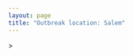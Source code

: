```yaml
---
layout: page
title: "Outbreak location: Salem"
---
```

<div id="mapid">
<script src="https://buda-magenta.github.io/hazard_map/load_map.js"></script>
><script>
var marker_outbreak = L.marker([11.664300, 78.146000],{"autoPan": true}).addTo(map); marker_outbreak.bindTooltip("Salem").openTooltip();

var circle_1 = L.circle([12.979120, 77.591300], {"pane": "markerPane", "color": "red", "fill": true, "fillOpacity": 0.2, "fillRule": "evenodd", "lineCap": "round", "lineJoin": "round", "opacity": 1.0, "radius": 278668, "stroke": true, "weight": 2}).addTo(map);
circle_1.bindTooltip("Bangalore<br>rank: 1<br>hazard index: 0.069667")

var circle_2 = L.circle([11.001812, 76.962842], {"pane": "markerPane", "color": "red", "fill": true, "fillOpacity": 0.2, "fillRule": "evenodd", "lineCap": "round", "lineJoin": "round", "opacity": 1.0, "radius": 207387, "stroke": true, "weight": 2}).addTo(map);
circle_2.bindTooltip("Coimbatore<br>rank: 2<br>hazard index: 0.051847")

var circle_3 = L.circle([11.369204, 77.676627], {"pane": "markerPane", "color": "red", "fill": true, "fillOpacity": 0.2, "fillRule": "evenodd", "lineCap": "round", "lineJoin": "round", "opacity": 1.0, "radius": 179920, "stroke": true, "weight": 2}).addTo(map);
circle_3.bindTooltip("Erode<br>rank: 3<br>hazard index: 0.044980")

var circle_4 = L.circle([13.083694, 80.270186], {"pane": "markerPane", "color": "red", "fill": true, "fillOpacity": 0.2, "fillRule": "evenodd", "lineCap": "round", "lineJoin": "round", "opacity": 1.0, "radius": 136842, "stroke": true, "weight": 2}).addTo(map);
circle_4.bindTooltip("Chennai<br>rank: 4<br>hazard index: 0.034211")

var circle_5 = L.circle([11.101781, 77.345192], {"pane": "markerPane", "color": "red", "fill": true, "fillOpacity": 0.2, "fillRule": "evenodd", "lineCap": "round", "lineJoin": "round", "opacity": 1.0, "radius": 93224, "stroke": true, "weight": 2}).addTo(map);
circle_5.bindTooltip("Tiruppur<br>rank: 5<br>hazard index: 0.023306")

var circle_6 = L.circle([9.926115, 78.114098], {"pane": "markerPane", "color": "red", "fill": true, "fillOpacity": 0.2, "fillRule": "evenodd", "lineCap": "round", "lineJoin": "round", "opacity": 1.0, "radius": 69519, "stroke": true, "weight": 2}).addTo(map);
circle_6.bindTooltip("Madurai<br>rank: 6<br>hazard index: 0.017380")

var circle_7 = L.circle([10.915649, 79.806949], {"pane": "markerPane", "color": "red", "fill": true, "fillOpacity": 0.2, "fillRule": "evenodd", "lineCap": "round", "lineJoin": "round", "opacity": 1.0, "radius": 64403, "stroke": true, "weight": 2}).addTo(map);
circle_7.bindTooltip("Pondicherry<br>rank: 7<br>hazard index: 0.016101")

var circle_8 = L.circle([10.330330, 78.067398], {"pane": "markerPane", "color": "red", "fill": true, "fillOpacity": 0.2, "fillRule": "evenodd", "lineCap": "round", "lineJoin": "round", "opacity": 1.0, "radius": 40868, "stroke": true, "weight": 2}).addTo(map);
circle_8.bindTooltip("Dindigul<br>rank: 8<br>hazard index: 0.010217")

var circle_9 = L.circle([10.804973, 78.687030], {"pane": "markerPane", "color": "red", "fill": true, "fillOpacity": 0.2, "fillRule": "evenodd", "lineCap": "round", "lineJoin": "round", "opacity": 1.0, "radius": 39149, "stroke": true, "weight": 2}).addTo(map);
circle_9.bindTooltip("Tiruchirappalli<br>rank: 9<br>hazard index: 0.009787")

var circle_10 = L.circle([8.576971, 77.050125], {"pane": "markerPane", "color": "red", "fill": true, "fillOpacity": 0.2, "fillRule": "evenodd", "lineCap": "round", "lineJoin": "round", "opacity": 1.0, "radius": 31682, "stroke": true, "weight": 2}).addTo(map);
circle_10.bindTooltip("Thiruvananthapuram<br>rank: 10<br>hazard index: 0.007921")

var circle_11 = L.circle([10.786027, 79.138150], {"pane": "markerPane", "color": "red", "fill": true, "fillOpacity": 0.2, "fillRule": "evenodd", "lineCap": "round", "lineJoin": "round", "opacity": 1.0, "radius": 28580, "stroke": true, "weight": 2}).addTo(map);
circle_11.bindTooltip("Thanjavur<br>rank: 11<br>hazard index: 0.007145")

var circle_12 = L.circle([11.715950, 79.767053], {"pane": "markerPane", "color": "red", "fill": true, "fillOpacity": 0.2, "fillRule": "evenodd", "lineCap": "round", "lineJoin": "round", "opacity": 1.0, "radius": 25623, "stroke": true, "weight": 2}).addTo(map);
circle_12.bindTooltip("Cuddalore Port<br>rank: 12<br>hazard index: 0.006406")

var circle_13 = L.circle([10.525626, 76.213254], {"pane": "markerPane", "color": "red", "fill": true, "fillOpacity": 0.2, "fillRule": "evenodd", "lineCap": "round", "lineJoin": "round", "opacity": 1.0, "radius": 25052, "stroke": true, "weight": 2}).addTo(map);
circle_13.bindTooltip("Thrissur<br>rank: 13<br>hazard index: 0.006263")

var circle_14 = L.circle([10.787898, 76.474087], {"pane": "markerPane", "color": "red", "fill": true, "fillOpacity": 0.2, "fillRule": "evenodd", "lineCap": "round", "lineJoin": "round", "opacity": 1.0, "radius": 23432, "stroke": true, "weight": 2}).addTo(map);
circle_14.bindTooltip("Palakkad<br>rank: 14<br>hazard index: 0.005858")

var circle_15 = L.circle([12.305183, 76.655361], {"pane": "markerPane", "color": "red", "fill": true, "fillOpacity": 0.2, "fillRule": "evenodd", "lineCap": "round", "lineJoin": "round", "opacity": 1.0, "radius": 19985, "stroke": true, "weight": 2}).addTo(map);
circle_15.bindTooltip("Mysore<br>rank: 15<br>hazard index: 0.004996")

var circle_16 = L.circle([10.346837, 78.654771], {"pane": "markerPane", "color": "red", "fill": true, "fillOpacity": 0.2, "fillRule": "evenodd", "lineCap": "round", "lineJoin": "round", "opacity": 1.0, "radius": 18363, "stroke": true, "weight": 2}).addTo(map);
circle_16.bindTooltip("Neiveli<br>rank: 16<br>hazard index: 0.004591")

var circle_17 = L.circle([10.964555, 79.371730], {"pane": "markerPane", "color": "red", "fill": true, "fillOpacity": 0.2, "fillRule": "evenodd", "lineCap": "round", "lineJoin": "round", "opacity": 1.0, "radius": 17200, "stroke": true, "weight": 2}).addTo(map);
circle_17.bindTooltip("Kumbakonam<br>rank: 17<br>hazard index: 0.004300")

var circle_18 = L.circle([8.887951, 76.595501], {"pane": "markerPane", "color": "red", "fill": true, "fillOpacity": 0.2, "fillRule": "evenodd", "lineCap": "round", "lineJoin": "round", "opacity": 1.0, "radius": 14979, "stroke": true, "weight": 2}).addTo(map);
circle_18.bindTooltip("Kollam<br>rank: 18<br>hazard index: 0.003745")

var circle_19 = L.circle([10.500000, 78.833333], {"pane": "markerPane", "color": "red", "fill": true, "fillOpacity": 0.2, "fillRule": "evenodd", "lineCap": "round", "lineJoin": "round", "opacity": 1.0, "radius": 10895, "stroke": true, "weight": 2}).addTo(map);
circle_19.bindTooltip("Pudukkottai<br>rank: 19<br>hazard index: 0.002724")

var circle_20 = L.circle([10.805628, 79.824660], {"pane": "markerPane", "color": "red", "fill": true, "fillOpacity": 0.2, "fillRule": "evenodd", "lineCap": "round", "lineJoin": "round", "opacity": 1.0, "radius": 10707, "stroke": true, "weight": 2}).addTo(map);
circle_20.bindTooltip("Nagapattinam<br>rank: 20<br>hazard index: 0.002677")

var circle_21 = L.circle([13.631637, 79.423171], {"pane": "markerPane", "color": "red", "fill": true, "fillOpacity": 0.2, "fillRule": "evenodd", "lineCap": "round", "lineJoin": "round", "opacity": 1.0, "radius": 9308, "stroke": true, "weight": 2}).addTo(map);
circle_21.bindTooltip("Tirupati<br>rank: 21<br>hazard index: 0.002327")

var circle_22 = L.circle([8.701220, 77.579269], {"pane": "markerPane", "color": "red", "fill": true, "fillOpacity": 0.2, "fillRule": "evenodd", "lineCap": "round", "lineJoin": "round", "opacity": 1.0, "radius": 9302, "stroke": true, "weight": 2}).addTo(map);
circle_22.bindTooltip("Tirunelveli<br>rank: 22<br>hazard index: 0.002326")

var circle_23 = L.circle([10.044512, 78.743363], {"pane": "markerPane", "color": "red", "fill": true, "fillOpacity": 0.2, "fillRule": "evenodd", "lineCap": "round", "lineJoin": "round", "opacity": 1.0, "radius": 9116, "stroke": true, "weight": 2}).addTo(map);
circle_23.bindTooltip("Karaikkudi<br>rank: 23<br>hazard index: 0.002279")

var circle_24 = L.circle([13.160105, 79.155551], {"pane": "markerPane", "color": "red", "fill": true, "fillOpacity": 0.2, "fillRule": "evenodd", "lineCap": "round", "lineJoin": "round", "opacity": 1.0, "radius": 8939, "stroke": true, "weight": 2}).addTo(map);
circle_24.bindTooltip("Chittoor<br>rank: 24<br>hazard index: 0.002235")

var circle_25 = L.circle([11.258608, 75.778874], {"pane": "markerPane", "color": "red", "fill": true, "fillOpacity": 0.2, "fillRule": "evenodd", "lineCap": "round", "lineJoin": "round", "opacity": 1.0, "radius": 8756, "stroke": true, "weight": 2}).addTo(map);
circle_25.bindTooltip("Kozhikode<br>rank: 25<br>hazard index: 0.002189")

var circle_26 = L.circle([13.340077, 77.100621], {"pane": "markerPane", "color": "red", "fill": true, "fillOpacity": 0.2, "fillRule": "evenodd", "lineCap": "round", "lineJoin": "round", "opacity": 1.0, "radius": 7120, "stroke": true, "weight": 2}).addTo(map);
circle_26.bindTooltip("Tumkur<br>rank: 26<br>hazard index: 0.001780")

var circle_27 = L.circle([12.869810, 74.843008], {"pane": "markerPane", "color": "red", "fill": true, "fillOpacity": 0.2, "fillRule": "evenodd", "lineCap": "round", "lineJoin": "round", "opacity": 1.0, "radius": 6539, "stroke": true, "weight": 2}).addTo(map);
circle_27.bindTooltip("Mangalore<br>rank: 27<br>hazard index: 0.001635")

var circle_28 = L.circle([17.388786, 78.461065], {"pane": "markerPane", "color": "red", "fill": true, "fillOpacity": 0.2, "fillRule": "evenodd", "lineCap": "round", "lineJoin": "round", "opacity": 1.0, "radius": 6111, "stroke": true, "weight": 2}).addTo(map);
circle_28.bindTooltip("Hyderabad<br>rank: 28<br>hazard index: 0.001528")

var circle_29 = L.circle([8.188047, 77.429049], {"pane": "markerPane", "color": "red", "fill": true, "fillOpacity": 0.2, "fillRule": "evenodd", "lineCap": "round", "lineJoin": "round", "opacity": 1.0, "radius": 5768, "stroke": true, "weight": 2}).addTo(map);
circle_29.bindTooltip("Nagercoil<br>rank: 29<br>hazard index: 0.001442")

var circle_30 = L.circle([28.651718, 77.221939], {"pane": "markerPane", "color": "red", "fill": true, "fillOpacity": 0.2, "fillRule": "evenodd", "lineCap": "round", "lineJoin": "round", "opacity": 1.0, "radius": 5693, "stroke": true, "weight": 2}).addTo(map);
circle_30.bindTooltip("Delhi<br>rank: 30<br>hazard index: 0.001423")

var circle_31 = L.circle([12.732884, 77.830948], {"pane": "markerPane", "color": "red", "fill": true, "fillOpacity": 0.2, "fillRule": "evenodd", "lineCap": "round", "lineJoin": "round", "opacity": 1.0, "radius": 5335, "stroke": true, "weight": 2}).addTo(map);
circle_31.bindTooltip("Hosur<br>rank: 31<br>hazard index: 0.001334")

var circle_32 = L.circle([12.955100, 78.269900], {"pane": "markerPane", "color": "red", "fill": true, "fillOpacity": 0.2, "fillRule": "evenodd", "lineCap": "round", "lineJoin": "round", "opacity": 1.0, "radius": 5255, "stroke": true, "weight": 2}).addTo(map);
circle_32.bindTooltip("Robertson Pet<br>rank: 32<br>hazard index: 0.001314")

var circle_33 = L.circle([9.500665, 76.412414], {"pane": "markerPane", "color": "red", "fill": true, "fillOpacity": 0.2, "fillRule": "evenodd", "lineCap": "round", "lineJoin": "round", "opacity": 1.0, "radius": 5117, "stroke": true, "weight": 2}).addTo(map);
circle_33.bindTooltip("Alappuzha<br>rank: 33<br>hazard index: 0.001279")

var circle_34 = L.circle([12.794811, 79.000641], {"pane": "markerPane", "color": "red", "fill": true, "fillOpacity": 0.2, "fillRule": "evenodd", "lineCap": "round", "lineJoin": "round", "opacity": 1.0, "radius": 4796, "stroke": true, "weight": 2}).addTo(map);
circle_34.bindTooltip("Vellore<br>rank: 34<br>hazard index: 0.001199")

var circle_35 = L.circle([13.137000, 78.133961], {"pane": "markerPane", "color": "red", "fill": true, "fillOpacity": 0.2, "fillRule": "evenodd", "lineCap": "round", "lineJoin": "round", "opacity": 1.0, "radius": 4747, "stroke": true, "weight": 2}).addTo(map);
circle_35.bindTooltip("Kolar<br>rank: 35<br>hazard index: 0.001187")

var circle_36 = L.circle([19.075990, 72.877393], {"pane": "markerPane", "color": "red", "fill": true, "fillOpacity": 0.2, "fillRule": "evenodd", "lineCap": "round", "lineJoin": "round", "opacity": 1.0, "radius": 4714, "stroke": true, "weight": 2}).addTo(map);
circle_36.bindTooltip("Mumbai<br>rank: 36<br>hazard index: 0.001179")

var circle_37 = L.circle([12.523889, 76.896196], {"pane": "markerPane", "color": "red", "fill": true, "fillOpacity": 0.2, "fillRule": "evenodd", "lineCap": "round", "lineJoin": "round", "opacity": 1.0, "radius": 4532, "stroke": true, "weight": 2}).addTo(map);
circle_37.bindTooltip("Mandya<br>rank: 37<br>hazard index: 0.001133")

var circle_38 = L.circle([12.792907, 78.699917], {"pane": "markerPane", "color": "red", "fill": true, "fillOpacity": 0.2, "fillRule": "evenodd", "lineCap": "round", "lineJoin": "round", "opacity": 1.0, "radius": 3527, "stroke": true, "weight": 2}).addTo(map);
circle_38.bindTooltip("Ambur<br>rank: 38<br>hazard index: 0.000882")

var circle_39 = L.circle([12.227213, 79.070156], {"pane": "markerPane", "color": "red", "fill": true, "fillOpacity": 0.2, "fillRule": "evenodd", "lineCap": "round", "lineJoin": "round", "opacity": 1.0, "radius": 3287, "stroke": true, "weight": 2}).addTo(map);
circle_39.bindTooltip("Tiruvannamalai<br>rank: 39<br>hazard index: 0.000822")

var circle_40 = L.circle([8.805260, 78.145274], {"pane": "markerPane", "color": "red", "fill": true, "fillOpacity": 0.2, "fillRule": "evenodd", "lineCap": "round", "lineJoin": "round", "opacity": 1.0, "radius": 3154, "stroke": true, "weight": 2}).addTo(map);
circle_40.bindTooltip("Thoothukudi<br>rank: 40<br>hazard index: 0.000789")

var circle_41 = L.circle([17.723128, 83.301284], {"pane": "markerPane", "color": "red", "fill": true, "fillOpacity": 0.2, "fillRule": "evenodd", "lineCap": "round", "lineJoin": "round", "opacity": 1.0, "radius": 3121, "stroke": true, "weight": 2}).addTo(map);
circle_41.bindTooltip("Visakhapatnam<br>rank: 41<br>hazard index: 0.000780")

var circle_42 = L.circle([22.541418, 88.357691], {"pane": "markerPane", "color": "red", "fill": true, "fillOpacity": 0.2, "fillRule": "evenodd", "lineCap": "round", "lineJoin": "round", "opacity": 1.0, "radius": 2824, "stroke": true, "weight": 2}).addTo(map);
circle_42.bindTooltip("Kolkata<br>rank: 42<br>hazard index: 0.000706")

var circle_43 = L.circle([16.508759, 80.618510], {"pane": "markerPane", "color": "red", "fill": true, "fillOpacity": 0.2, "fillRule": "evenodd", "lineCap": "round", "lineJoin": "round", "opacity": 1.0, "radius": 2750, "stroke": true, "weight": 2}).addTo(map);
circle_43.bindTooltip("Vijayawada<br>rank: 43<br>hazard index: 0.000688")

var circle_44 = L.circle([9.403158, 77.518264], {"pane": "markerPane", "color": "red", "fill": true, "fillOpacity": 0.2, "fillRule": "evenodd", "lineCap": "round", "lineJoin": "round", "opacity": 1.0, "radius": 2336, "stroke": true, "weight": 2}).addTo(map);
circle_44.bindTooltip("Rajapalayam<br>rank: 44<br>hazard index: 0.000584")

var circle_45 = L.circle([9.931308, 76.267414], {"pane": "markerPane", "color": "red", "fill": true, "fillOpacity": 0.2, "fillRule": "evenodd", "lineCap": "round", "lineJoin": "round", "opacity": 1.0, "radius": 2298, "stroke": true, "weight": 2}).addTo(map);
circle_45.bindTooltip("Kochi<br>rank: 45<br>hazard index: 0.000575")

var circle_46 = L.circle([18.521428, 73.854454], {"pane": "markerPane", "color": "red", "fill": true, "fillOpacity": 0.2, "fillRule": "evenodd", "lineCap": "round", "lineJoin": "round", "opacity": 1.0, "radius": 2206, "stroke": true, "weight": 2}).addTo(map);
circle_46.bindTooltip("Pune<br>rank: 46<br>hazard index: 0.000552")

var circle_47 = L.circle([13.125476, 80.094090], {"pane": "markerPane", "color": "red", "fill": true, "fillOpacity": 0.2, "fillRule": "evenodd", "lineCap": "round", "lineJoin": "round", "opacity": 1.0, "radius": 1954, "stroke": true, "weight": 2}).addTo(map);
circle_47.bindTooltip("Avadi<br>rank: 47<br>hazard index: 0.000489")

var circle_48 = L.circle([13.156387, 80.300528], {"pane": "markerPane", "color": "red", "fill": true, "fillOpacity": 0.2, "fillRule": "evenodd", "lineCap": "round", "lineJoin": "round", "opacity": 1.0, "radius": 1864, "stroke": true, "weight": 2}).addTo(map);
circle_48.bindTooltip("Tiruvottiyur<br>rank: 48<br>hazard index: 0.000466")

var circle_49 = L.circle([21.149813, 79.082056], {"pane": "markerPane", "color": "red", "fill": true, "fillOpacity": 0.2, "fillRule": "evenodd", "lineCap": "round", "lineJoin": "round", "opacity": 1.0, "radius": 1839, "stroke": true, "weight": 2}).addTo(map);
circle_49.bindTooltip("Nagpur<br>rank: 49<br>hazard index: 0.000460")

var circle_50 = L.circle([13.007082, 76.099270], {"pane": "markerPane", "color": "red", "fill": true, "fillOpacity": 0.2, "fillRule": "evenodd", "lineCap": "round", "lineJoin": "round", "opacity": 1.0, "radius": 1633, "stroke": true, "weight": 2}).addTo(map);
circle_50.bindTooltip("Hassan<br>rank: 50<br>hazard index: 0.000408")

var circle_51 = L.circle([14.466127, 75.920636], {"pane": "markerPane", "color": "red", "fill": true, "fillOpacity": 0.2, "fillRule": "evenodd", "lineCap": "round", "lineJoin": "round", "opacity": 1.0, "radius": 1633, "stroke": true, "weight": 2}).addTo(map);
circle_51.bindTooltip("Davanagere<br>rank: 51<br>hazard index: 0.000408")

var circle_52 = L.circle([13.932609, 75.574978], {"pane": "markerPane", "color": "red", "fill": true, "fillOpacity": 0.2, "fillRule": "evenodd", "lineCap": "round", "lineJoin": "round", "opacity": 1.0, "radius": 1502, "stroke": true, "weight": 2}).addTo(map);
circle_52.bindTooltip("Shimoga<br>rank: 52<br>hazard index: 0.000376")

var circle_53 = L.circle([23.021624, 72.579707], {"pane": "markerPane", "color": "red", "fill": true, "fillOpacity": 0.2, "fillRule": "evenodd", "lineCap": "round", "lineJoin": "round", "opacity": 1.0, "radius": 1482, "stroke": true, "weight": 2}).addTo(map);
circle_53.bindTooltip("Ahmedabad<br>rank: 53<br>hazard index: 0.000371")

var circle_54 = L.circle([15.351838, 75.137985], {"pane": "markerPane", "color": "red", "fill": true, "fillOpacity": 0.2, "fillRule": "evenodd", "lineCap": "round", "lineJoin": "round", "opacity": 1.0, "radius": 1276, "stroke": true, "weight": 2}).addTo(map);
circle_54.bindTooltip("Hubli<br>rank: 54<br>hazard index: 0.000319")

var circle_55 = L.circle([14.654623, 77.556260], {"pane": "markerPane", "color": "red", "fill": true, "fillOpacity": 0.2, "fillRule": "evenodd", "lineCap": "round", "lineJoin": "round", "opacity": 1.0, "radius": 1210, "stroke": true, "weight": 2}).addTo(map);
circle_55.bindTooltip("Anantapur<br>rank: 55<br>hazard index: 0.000303")

var circle_56 = L.circle([12.929903, 80.111823], {"pane": "markerPane", "color": "red", "fill": true, "fillOpacity": 0.2, "fillRule": "evenodd", "lineCap": "round", "lineJoin": "round", "opacity": 1.0, "radius": 1194, "stroke": true, "weight": 2}).addTo(map);
circle_56.bindTooltip("Tambaram<br>rank: 56<br>hazard index: 0.000299")

var circle_57 = L.circle([15.398403, 73.812918], {"pane": "markerPane", "color": "red", "fill": true, "fillOpacity": 0.2, "fillRule": "evenodd", "lineCap": "round", "lineJoin": "round", "opacity": 1.0, "radius": 1130, "stroke": true, "weight": 2}).addTo(map);
circle_57.bindTooltip("Vasco Da Gama<br>rank: 57<br>hazard index: 0.000283")

var circle_58 = L.circle([20.266777, 85.843559], {"pane": "markerPane", "color": "red", "fill": true, "fillOpacity": 0.2, "fillRule": "evenodd", "lineCap": "round", "lineJoin": "round", "opacity": 1.0, "radius": 1112, "stroke": true, "weight": 2}).addTo(map);
circle_58.bindTooltip("Bhubaneswar<br>rank: 58<br>hazard index: 0.000278")

var circle_59 = L.circle([14.449372, 79.987376], {"pane": "markerPane", "color": "red", "fill": true, "fillOpacity": 0.2, "fillRule": "evenodd", "lineCap": "round", "lineJoin": "round", "opacity": 1.0, "radius": 1061, "stroke": true, "weight": 2}).addTo(map);
circle_59.bindTooltip("Nellore<br>rank: 59<br>hazard index: 0.000265")

var circle_60 = L.circle([11.876225, 75.373804], {"pane": "markerPane", "color": "red", "fill": true, "fillOpacity": 0.2, "fillRule": "evenodd", "lineCap": "round", "lineJoin": "round", "opacity": 1.0, "radius": 1007, "stroke": true, "weight": 2}).addTo(map);
circle_60.bindTooltip("Kannur<br>rank: 60<br>hazard index: 0.000252")

var circle_61 = L.circle([25.531031, 78.652689], {"pane": "markerPane", "color": "red", "fill": true, "fillOpacity": 0.2, "fillRule": "evenodd", "lineCap": "round", "lineJoin": "round", "opacity": 1.0, "radius": 873, "stroke": true, "weight": 2}).addTo(map);
circle_61.bindTooltip("Jhansi<br>rank: 61<br>hazard index: 0.000218")

var circle_62 = L.circle([12.989816, 80.100987], {"pane": "markerPane", "color": "red", "fill": true, "fillOpacity": 0.2, "fillRule": "evenodd", "lineCap": "round", "lineJoin": "round", "opacity": 1.0, "radius": 823, "stroke": true, "weight": 2}).addTo(map);
circle_62.bindTooltip("Pallavaram<br>rank: 62<br>hazard index: 0.000206")

var circle_63 = L.circle([13.826383, 77.493772], {"pane": "markerPane", "color": "red", "fill": true, "fillOpacity": 0.2, "fillRule": "evenodd", "lineCap": "round", "lineJoin": "round", "opacity": 1.0, "radius": 818, "stroke": true, "weight": 2}).addTo(map);
circle_63.bindTooltip("Hindupur<br>rank: 63<br>hazard index: 0.000205")

var circle_64 = L.circle([17.849907, 75.276320], {"pane": "markerPane", "color": "red", "fill": true, "fillOpacity": 0.2, "fillRule": "evenodd", "lineCap": "round", "lineJoin": "round", "opacity": 1.0, "radius": 788, "stroke": true, "weight": 2}).addTo(map);
circle_64.bindTooltip("Solapur<br>rank: 64<br>hazard index: 0.000197")

var circle_65 = L.circle([14.226644, 76.400512], {"pane": "markerPane", "color": "red", "fill": true, "fillOpacity": 0.2, "fillRule": "evenodd", "lineCap": "round", "lineJoin": "round", "opacity": 1.0, "radius": 739, "stroke": true, "weight": 2}).addTo(map);
circle_65.bindTooltip("Chitradurga<br>rank: 65<br>hazard index: 0.000185")

var circle_66 = L.circle([14.422347, 77.720069], {"pane": "markerPane", "color": "red", "fill": true, "fillOpacity": 0.2, "fillRule": "evenodd", "lineCap": "round", "lineJoin": "round", "opacity": 1.0, "radius": 721, "stroke": true, "weight": 2}).addTo(map);
circle_66.bindTooltip("Dharmavaram<br>rank: 66<br>hazard index: 0.000180")

var circle_67 = L.circle([20.166670, 79.172114], {"pane": "markerPane", "color": "red", "fill": true, "fillOpacity": 0.2, "fillRule": "evenodd", "lineCap": "round", "lineJoin": "round", "opacity": 1.0, "radius": 702, "stroke": true, "weight": 2}).addTo(map);
circle_67.bindTooltip("Bhadravati<br>rank: 67<br>hazard index: 0.000176")

var circle_68 = L.circle([17.166667, 77.083333], {"pane": "markerPane", "color": "red", "fill": true, "fillOpacity": 0.2, "fillRule": "evenodd", "lineCap": "round", "lineJoin": "round", "opacity": 1.0, "radius": 673, "stroke": true, "weight": 2}).addTo(map);
circle_68.bindTooltip("Gulbarga<br>rank: 68<br>hazard index: 0.000168")

var circle_69 = L.circle([26.838100, 80.934600], {"pane": "markerPane", "color": "red", "fill": true, "fillOpacity": 0.2, "fillRule": "evenodd", "lineCap": "round", "lineJoin": "round", "opacity": 1.0, "radius": 670, "stroke": true, "weight": 2}).addTo(map);
circle_69.bindTooltip("Lucknow<br>rank: 69<br>hazard index: 0.000168")

var circle_70 = L.circle([19.194329, 72.970178], {"pane": "markerPane", "color": "red", "fill": true, "fillOpacity": 0.2, "fillRule": "evenodd", "lineCap": "round", "lineJoin": "round", "opacity": 1.0, "radius": 665, "stroke": true, "weight": 2}).addTo(map);
circle_70.bindTooltip("Thane<br>rank: 70<br>hazard index: 0.000166")

var circle_71 = L.circle([26.915458, 75.818982], {"pane": "markerPane", "color": "red", "fill": true, "fillOpacity": 0.2, "fillRule": "evenodd", "lineCap": "round", "lineJoin": "round", "opacity": 1.0, "radius": 649, "stroke": true, "weight": 2}).addTo(map);
circle_71.bindTooltip("Jaipur<br>rank: 71<br>hazard index: 0.000162")

var circle_72 = L.circle([17.005045, 81.780473], {"pane": "markerPane", "color": "red", "fill": true, "fillOpacity": 0.2, "fillRule": "evenodd", "lineCap": "round", "lineJoin": "round", "opacity": 1.0, "radius": 640, "stroke": true, "weight": 2}).addTo(map);
circle_72.bindTooltip("Rajahmundry<br>rank: 72<br>hazard index: 0.000160")

var circle_73 = L.circle([23.795281, 86.430964], {"pane": "markerPane", "color": "red", "fill": true, "fillOpacity": 0.2, "fillRule": "evenodd", "lineCap": "round", "lineJoin": "round", "opacity": 1.0, "radius": 634, "stroke": true, "weight": 2}).addTo(map);
circle_73.bindTooltip("Dhanbad<br>rank: 73<br>hazard index: 0.000159")

var circle_74 = L.circle([26.180598, 91.753943], {"pane": "markerPane", "color": "red", "fill": true, "fillOpacity": 0.2, "fillRule": "evenodd", "lineCap": "round", "lineJoin": "round", "opacity": 1.0, "radius": 592, "stroke": true, "weight": 2}).addTo(map);
circle_74.bindTooltip("Guwahati<br>rank: 74<br>hazard index: 0.000148")

var circle_75 = L.circle([25.609324, 85.123525], {"pane": "markerPane", "color": "red", "fill": true, "fillOpacity": 0.2, "fillRule": "evenodd", "lineCap": "round", "lineJoin": "round", "opacity": 1.0, "radius": 590, "stroke": true, "weight": 2}).addTo(map);
circle_75.bindTooltip("Patna<br>rank: 75<br>hazard index: 0.000148")

var circle_76 = L.circle([23.370035, 85.325013], {"pane": "markerPane", "color": "red", "fill": true, "fillOpacity": 0.2, "fillRule": "evenodd", "lineCap": "round", "lineJoin": "round", "opacity": 1.0, "radius": 586, "stroke": true, "weight": 2}).addTo(map);
circle_76.bindTooltip("Ranchi<br>rank: 76<br>hazard index: 0.000147")

var circle_77 = L.circle([13.573260, 78.479146], {"pane": "markerPane", "color": "red", "fill": true, "fillOpacity": 0.2, "fillRule": "evenodd", "lineCap": "round", "lineJoin": "round", "opacity": 1.0, "radius": 519, "stroke": true, "weight": 2}).addTo(map);
circle_77.bindTooltip("Madanapalle<br>rank: 77<br>hazard index: 0.000130")

var circle_78 = L.circle([20.468600, 85.879200], {"pane": "markerPane", "color": "red", "fill": true, "fillOpacity": 0.2, "fillRule": "evenodd", "lineCap": "round", "lineJoin": "round", "opacity": 1.0, "radius": 507, "stroke": true, "weight": 2}).addTo(map);
circle_78.bindTooltip("Cuttack<br>rank: 78<br>hazard index: 0.000127")

var circle_79 = L.circle([11.664535, 92.739045], {"pane": "markerPane", "color": "red", "fill": true, "fillOpacity": 0.2, "fillRule": "evenodd", "lineCap": "round", "lineJoin": "round", "opacity": 1.0, "radius": 482, "stroke": true, "weight": 2}).addTo(map);
circle_79.bindTooltip("Port Blair<br>rank: 79<br>hazard index: 0.000121")

var circle_80 = L.circle([22.720362, 75.868200], {"pane": "markerPane", "color": "red", "fill": true, "fillOpacity": 0.2, "fillRule": "evenodd", "lineCap": "round", "lineJoin": "round", "opacity": 1.0, "radius": 473, "stroke": true, "weight": 2}).addTo(map);
circle_80.bindTooltip("Indore<br>rank: 80<br>hazard index: 0.000118")

var circle_81 = L.circle([15.507554, 80.060800], {"pane": "markerPane", "color": "red", "fill": true, "fillOpacity": 0.2, "fillRule": "evenodd", "lineCap": "round", "lineJoin": "round", "opacity": 1.0, "radius": 451, "stroke": true, "weight": 2}).addTo(map);
circle_81.bindTooltip("Ongole<br>rank: 81<br>hazard index: 0.000113")

var circle_82 = L.circle([12.836393, 79.705330], {"pane": "markerPane", "color": "red", "fill": true, "fillOpacity": 0.2, "fillRule": "evenodd", "lineCap": "round", "lineJoin": "round", "opacity": 1.0, "radius": 435, "stroke": true, "weight": 2}).addTo(map);
circle_82.bindTooltip("Kanchipuram<br>rank: 82<br>hazard index: 0.000109")

var circle_83 = L.circle([15.143395, 76.919388], {"pane": "markerPane", "color": "red", "fill": true, "fillOpacity": 0.2, "fillRule": "evenodd", "lineCap": "round", "lineJoin": "round", "opacity": 1.0, "radius": 383, "stroke": true, "weight": 2}).addTo(map);
circle_83.bindTooltip("Bellary<br>rank: 83<br>hazard index: 0.000096")

var circle_84 = L.circle([15.857267, 74.506934], {"pane": "markerPane", "color": "red", "fill": true, "fillOpacity": 0.2, "fillRule": "evenodd", "lineCap": "round", "lineJoin": "round", "opacity": 1.0, "radius": 370, "stroke": true, "weight": 2}).addTo(map);
circle_84.bindTooltip("Belgaum<br>rank: 84<br>hazard index: 0.000093")

var circle_85 = L.circle([18.112082, 83.405220], {"pane": "markerPane", "color": "red", "fill": true, "fillOpacity": 0.2, "fillRule": "evenodd", "lineCap": "round", "lineJoin": "round", "opacity": 1.0, "radius": 352, "stroke": true, "weight": 2}).addTo(map);
circle_85.bindTooltip("Vizianagaram<br>rank: 85<br>hazard index: 0.000088")

var circle_86 = L.circle([14.625888, 75.635724], {"pane": "markerPane", "color": "red", "fill": true, "fillOpacity": 0.2, "fillRule": "evenodd", "lineCap": "round", "lineJoin": "round", "opacity": 1.0, "radius": 332, "stroke": true, "weight": 2}).addTo(map);
circle_86.bindTooltip("Ranibennur<br>rank: 86<br>hazard index: 0.000083")

var circle_87 = L.circle([16.291519, 80.454159], {"pane": "markerPane", "color": "red", "fill": true, "fillOpacity": 0.2, "fillRule": "evenodd", "lineCap": "round", "lineJoin": "round", "opacity": 1.0, "radius": 331, "stroke": true, "weight": 2}).addTo(map);
circle_87.bindTooltip("Guntur<br>rank: 87<br>hazard index: 0.000083")

var circle_88 = L.circle([23.258486, 77.401989], {"pane": "markerPane", "color": "red", "fill": true, "fillOpacity": 0.2, "fillRule": "evenodd", "lineCap": "round", "lineJoin": "round", "opacity": 1.0, "radius": 322, "stroke": true, "weight": 2}).addTo(map);
circle_88.bindTooltip("Bhopal<br>rank: 88<br>hazard index: 0.000081")

var circle_89 = L.circle([21.170200, 72.831100], {"pane": "markerPane", "color": "red", "fill": true, "fillOpacity": 0.2, "fillRule": "evenodd", "lineCap": "round", "lineJoin": "round", "opacity": 1.0, "radius": 317, "stroke": true, "weight": 2}).addTo(map);
circle_89.bindTooltip("Surat<br>rank: 89<br>hazard index: 0.000079")

var circle_90 = L.circle([16.083333, 77.166667], {"pane": "markerPane", "color": "red", "fill": true, "fillOpacity": 0.2, "fillRule": "evenodd", "lineCap": "round", "lineJoin": "round", "opacity": 1.0, "radius": 299, "stroke": true, "weight": 2}).addTo(map);
circle_90.bindTooltip("Raichur<br>rank: 90<br>hazard index: 0.000075")

var circle_91 = L.circle([17.980609, 79.598212], {"pane": "markerPane", "color": "red", "fill": true, "fillOpacity": 0.2, "fillRule": "evenodd", "lineCap": "round", "lineJoin": "round", "opacity": 1.0, "radius": 288, "stroke": true, "weight": 2}).addTo(map);
circle_91.bindTooltip("Warangal<br>rank: 91<br>hazard index: 0.000072")

var circle_92 = L.circle([30.733442, 76.779714], {"pane": "markerPane", "color": "red", "fill": true, "fillOpacity": 0.2, "fillRule": "evenodd", "lineCap": "round", "lineJoin": "round", "opacity": 1.0, "radius": 268, "stroke": true, "weight": 2}).addTo(map);
circle_92.bindTooltip("Chandigarh<br>rank: 92<br>hazard index: 0.000067")

var circle_93 = L.circle([18.793568, 80.815939], {"pane": "markerPane", "color": "red", "fill": true, "fillOpacity": 0.2, "fillRule": "evenodd", "lineCap": "round", "lineJoin": "round", "opacity": 1.0, "radius": 263, "stroke": true, "weight": 2}).addTo(map);
circle_93.bindTooltip("Bijapur<br>rank: 93<br>hazard index: 0.000066")

var circle_94 = L.circle([15.119651, 77.455290], {"pane": "markerPane", "color": "red", "fill": true, "fillOpacity": 0.2, "fillRule": "evenodd", "lineCap": "round", "lineJoin": "round", "opacity": 1.0, "radius": 259, "stroke": true, "weight": 2}).addTo(map);
circle_94.bindTooltip("Guntakal<br>rank: 94<br>hazard index: 0.000065")

var circle_95 = L.circle([16.676135, 81.170868], {"pane": "markerPane", "color": "red", "fill": true, "fillOpacity": 0.2, "fillRule": "evenodd", "lineCap": "round", "lineJoin": "round", "opacity": 1.0, "radius": 258, "stroke": true, "weight": 2}).addTo(map);
circle_95.bindTooltip("Eluru<br>rank: 95<br>hazard index: 0.000065")

var circle_96 = L.circle([16.237773, 80.646422], {"pane": "markerPane", "color": "red", "fill": true, "fillOpacity": 0.2, "fillRule": "evenodd", "lineCap": "round", "lineJoin": "round", "opacity": 1.0, "radius": 249, "stroke": true, "weight": 2}).addTo(map);
circle_96.bindTooltip("Tenali<br>rank: 96<br>hazard index: 0.000062")

var circle_97 = L.circle([21.237947, 81.633683], {"pane": "markerPane", "color": "red", "fill": true, "fillOpacity": 0.2, "fillRule": "evenodd", "lineCap": "round", "lineJoin": "round", "opacity": 1.0, "radius": 248, "stroke": true, "weight": 2}).addTo(map);
circle_97.bindTooltip("Raipur<br>rank: 97<br>hazard index: 0.000062")

var circle_98 = L.circle([26.698885, 88.320030], {"pane": "markerPane", "color": "red", "fill": true, "fillOpacity": 0.2, "fillRule": "evenodd", "lineCap": "round", "lineJoin": "round", "opacity": 1.0, "radius": 246, "stroke": true, "weight": 2}).addTo(map);
circle_98.bindTooltip("Bagdogra<br>rank: 98<br>hazard index: 0.000062")

var circle_99 = L.circle([15.266493, 76.387230], {"pane": "markerPane", "color": "red", "fill": true, "fillOpacity": 0.2, "fillRule": "evenodd", "lineCap": "round", "lineJoin": "round", "opacity": 1.0, "radius": 240, "stroke": true, "weight": 2}).addTo(map);
circle_99.bindTooltip("Hospet<br>rank: 99<br>hazard index: 0.000060")

var circle_100 = L.circle([23.699128, 85.991069], {"pane": "markerPane", "color": "red", "fill": true, "fillOpacity": 0.2, "fillRule": "evenodd", "lineCap": "round", "lineJoin": "round", "opacity": 1.0, "radius": 226, "stroke": true, "weight": 2}).addTo(map);
circle_100.bindTooltip("Bokaro<br>rank: 100<br>hazard index: 0.000057")
</script>
</div>